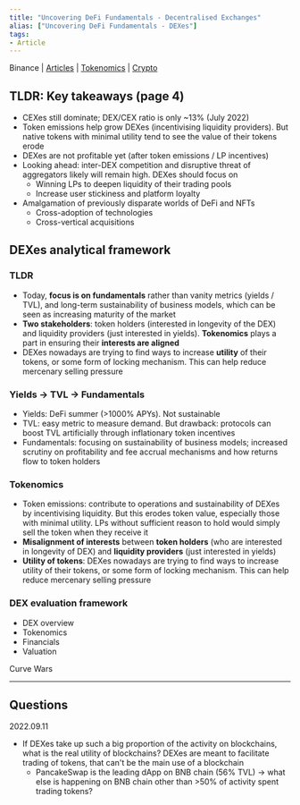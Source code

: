 ```yaml
---
title: "Uncovering DeFi Fundamentals - Decentralised Exchanges"
alias: ["Uncovering DeFi Fundamentals - DEXes"]
tags:
- Article
---
```


Binance | [Articles](notes/Articles.md) | [Tokenomics](notes/2_Tokenomics.md) | [Crypto](notes/Crypto.md)

## TLDR: Key takeaways (page 4)
- CEXes still dominate; DEX/CEX ratio is only ~13% (July 2022)
- Token emissions help grow DEXes (incentivising liquidity providers). But native tokens with minimal utility tend to see the value of their tokens erode 
- DEXes are not profitable yet (after token emissions / LP incentives)
- Looking ahead: inter-DEX competition and disruptive threat of aggregators likely will remain high. DEXes should focus on 
	- Winning LPs to deepen liquidity of their trading pools 
	- Increase user stickiness and platform loyalty 
- Amalgamation of previously disparate worlds of DeFi and NFTs
	- Cross-adoption of technologies 
	- Cross-vertical acquisitions 


## DEXes analytical framework
### TLDR 
- Today, **focus is on fundamentals** rather than vanity metrics (yields / TVL), and long-term sustainability of business models, which can be seen as increasing maturity of the market 
- **Two stakeholders**: token holders (interested in longevity of the DEX) and liquidity providers (just interested in yields). **Tokenomics** plays a part in ensuring their **interests are aligned** 
- DEXes nowadays are trying to find ways to increase **utility** of their tokens, or some form of locking mechanism. This can help reduce mercenary selling pressure 
### Yields → TVL → Fundamentals 
- Yields: DeFi summer (>1000% APYs). Not sustainable 
- TVL: easy metric to measure demand. But drawback: protocols can boost TVL artificially through inflationary token incentives
- Fundamentals: focusing on sustainability of business models; increased scrutiny on profitability and fee accrual mechanisms and how returns flow to token holders 
### Tokenomics
- Token emissions: contribute to operations and sustainability of DEXes by incentivising liquidity. But this erodes token value, especially those with minimal utility. LPs without sufficient reason to hold would simply sell the token when they receive it
- **Misalignment of interests** between **token holders** (who are interested in longevity of DEX) and **liquidity providers** (just interested in yields)
- **Utility of tokens**: DEXes nowadays are trying to find ways to increase utility of their tokens, or some form of locking mechanism. This can help reduce mercenary selling pressure 
### DEX evaluation framework 
- DEX overview
- Tokenomics 
- Financials 
- Valuation 


Curve Wars 


---
## Questions 
2022.09.11 
- If DEXes take up such a big proportion of the activity on blockchains, what is the real utility of blockchains? DEXes are meant to facilitate trading of tokens, that can't be the main use of a blockchain
	- PancakeSwap is the leading dApp on BNB chain (56% TVL) → what else is happening on BNB chain other than >50% of activity spent trading tokens?